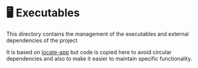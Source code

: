 # 🖥 Executables

This directory contains the management of the executables and external dependencies of the project

It is based on [locate-app](https://www.npmjs.com/package/locate-app) but code is copied here to avoid circular dependencies and also to make it easier to maintain specific functionality.

